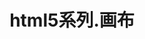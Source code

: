 ---
layout: result
title: html5系列.画布
keywords:	 "html5,html5系列.画布"
description: "html5 html5系列.画布"
referrertitle: "html5系列.画布"
referrer: "/2014/09/20/html5-series-canvas/"
hash: "IBFEm"
height: 356
---
